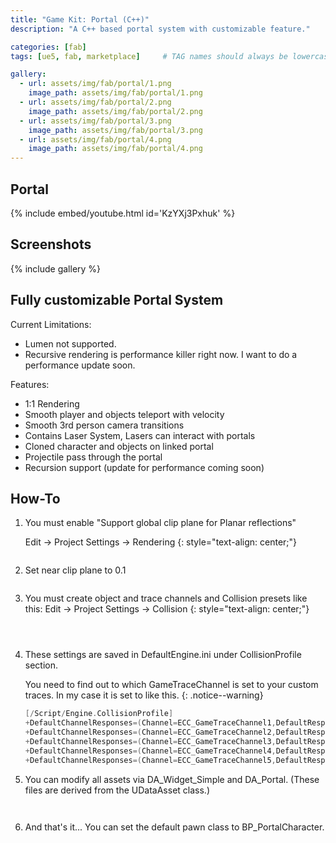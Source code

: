```yaml
---
title: "Game Kit: Portal (C++)"
description: "A C++ based portal system with customizable feature."

categories: [fab]
tags: [ue5, fab, marketplace]     # TAG names should always be lowercase

gallery:
  - url: assets/img/fab/portal/1.png
    image_path: assets/img/fab/portal/1.png
  - url: assets/img/fab/portal/2.png
    image_path: assets/img/fab/portal/2.png
  - url: assets/img/fab/portal/3.png
    image_path: assets/img/fab/portal/3.png
  - url: assets/img/fab/portal/4.png
    image_path: assets/img/fab/portal/4.png
---
```


## Portal

{% include embed/youtube.html id='KzYXj3Pxhuk' %}

## Screenshots

{% include gallery %}

## Fully customizable Portal System

Current Limitations:
* Lumen not supported.
* Recursive rendering is performance killer right now. I want to do a performance update soon.

Features:
* 1:1 Rendering
* Smooth player and objects teleport with velocity
* Smooth 3rd person camera transitions
* Contains Laser System, Lasers can interact with portals
* Cloned character and objects on linked portal
* Projectile pass through the portal
* Recursion support (update for performance coming soon)

## How-To

1.  You must enable "Support global clip plane for Planar reflections"

    Edit -> Project Settings -> Rendering
    {: style="text-align: center;"}

    <figure style="width: 900px" class="align-center" style="text-align: center;">
      <a href="/assets/img/fab/portal/T/1.png">
        <img src="{{ site.url }}{{ site.baseurl }}/assets/img/fab/portal/T/1.png" alt="">
      </a>
    </figure> 

2.  Set near clip plane to 0.1

    <figure class="align-center" style="text-align: center;">
      <a href="/assets/img/fab/portal/T/2.png">
        <img src="{{ site.url }}{{ site.baseurl }}/assets/img/fab/portal/T/2.png" alt="">
      </a>
    </figure>

3.  You must create object and trace channels and Collision presets like this:
    Edit -> Project Settings -> Collision
    {: style="text-align: center;"}

    <figure style="width: 300px" class="align-center" style="text-align: center;">
      <a href="/assets/img/fab/portal/T/3.png">
        <img src="{{ site.url }}{{ site.baseurl }}/assets/img/fab/portal/T/3.png" alt="">
      </a>
    </figure>

    <figure style="width: 300px" class="align-center" style="text-align: center;">
      <a href="/assets/img/fab/portal/T/4.png">
        <img src="{{ site.url }}{{ site.baseurl }}/assets/img/fab/portal/T/4.png" alt="">
      </a>
    </figure> 
    
    <figure style="width: 300px" class="align-center" style="text-align: center;">
      <a href="/assets/img/fab/portal/T/5.png">
        <img src="{{ site.url }}{{ site.baseurl }}/assets/img/fab/portal/T/4.png" alt="">
      </a>
    </figure> 

4.  These settings are saved in DefaultEngine.ini under CollisionProfile section.

    You need to find out to which GameTraceChannel is set to your custom traces. In my case it is set to like this.
    {: .notice--warning}

    ```cpp
    [/Script/Engine.CollisionProfile]
    +DefaultChannelResponses=(Channel=ECC_GameTraceChannel1,DefaultResponse=ECR_Block,bTraceType=True,bStaticObject=False,Name="LaserTrace")
    +DefaultChannelResponses=(Channel=ECC_GameTraceChannel2,DefaultResponse=ECR_Ignore,bTraceType=True,bStaticObject=False,Name="PortalTrace")
    +DefaultChannelResponses=(Channel=ECC_GameTraceChannel3,DefaultResponse=ECR_Block,bTraceType=False,bStaticObject=False,Name="PortalWall")
    +DefaultChannelResponses=(Channel=ECC_GameTraceChannel4,DefaultResponse=ECR_Block,bTraceType=False,bStaticObject=False,Name="PortalActor")
    +DefaultChannelResponses=(Channel=ECC_GameTraceChannel5,DefaultResponse=ECR_Block,bTraceType=False,bStaticObject=False,Name="Projectile")    
    ```
5. You can modify all assets via DA_Widget_Simple and DA_Portal. (These files are derived from the UDataAsset class.)
    <figure style="width: 800px" class="align-center" style="text-align: center;">
      <a href="/assets/img/fab/portal/T/6.png">
        <img src="{{ site.url }}{{ site.baseurl }}/assets/img/fab/portal/T/6.png" alt="">
      </a>
    </figure> 

    <figure style="width: 800px" class="align-center" style="text-align: center;">
      <a href="/assets/img/fab/portal/T/7.png">
        <img src="{{ site.url }}{{ site.baseurl }}/assets/img/fab/portal/T/7.png" alt="">
      </a>
    </figure> 

6. And that's it... You can set the default pawn class to BP_PortalCharacter.
    <figure style="width: 800px" class="align-center" style="text-align: center;">
      <a href="/assets/img/fab/portal/T/8.png">
        <img src="{{ site.url }}{{ site.baseurl }}/assets/img/fab/portal/T/8.png" alt="">
      </a>
    </figure> 
